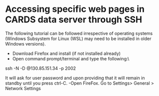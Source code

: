 # Accessing specific web pages in CARDS data server through SSH
The following tutorial can be followed irrespective of operating systems (Windows Subsystem for Linux (WSL) may need to be installed in older Windows versions).
- Download Firefox and install (if not installed already)
- Open command prompt/terminal and type the following:\\

ssh -N -D <port number> <username>@130.85.151.34 -p 2002

It will ask for user password and upon providing that it will remain in standby until you press ctrl-C.
-Open FireFox. Go to Settings> General > Network Settings
